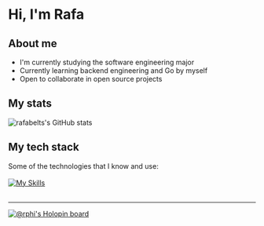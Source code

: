 # Hi, I'm Rafa
## About me
- I'm currently studying the software engineering major
- Currently learning backend engineering and Go by myself
- Open to collaborate in open source projects
## My stats
![rafabelts's GitHub stats](https://github-readme-stats.vercel.app/api?username=rafabelts&show_icons=true&hide_border=true&line_height=20&theme=github_dark)


## My tech stack
Some of the technologies that I know and use:</br></br>
[![My Skills](https://skillicons.dev/icons?i=js,ts,react,nodejs,figma,git,github,python,vim&theme=dark)](https://skillicons.dev)</br></br>

----
[![@rphi's Holopin board](https://holopin.io/api/user/board?user=rafabelts)](https://holopin.io/@rafabelts)
